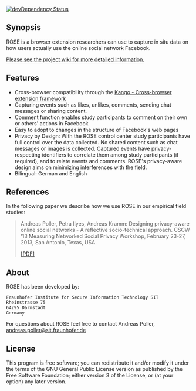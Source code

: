 [![devDependency Status](https://david-dm.org/oliverh855/rose/dev-status.svg?theme=shields.io)](https://david-dm.org/oliverh855/rose#info=devDependencies)

Synopsis
----
ROSE is a browser extension researchers can use to capture in situ data on how users actually use the online social network Facebook.

[Please see the project wiki for more detailed information.](https://github.com/oliverh855/rose/wiki)

Features
----
* Cross-browser compatibility through the [Kango - Cross-browser extension framework](http://kangoextensions.com/)
* Capturing events such as likes, unlikes, comments, sending chat messages or sharing content.
* Comment function enables study participants to comment on their own or others' actions in Facebook
* Easy to adopt to changes in the structure of Facebook's web pages
* Privacy by Design: With the ROSE control center study participants have full control over the data collected. No shared content such as chat messages or images is collected. Captured events have privacy-respecting identifiers to correlate them among study participants (if required), and to relate events and comments. ROSE's privacy-aware design aims on minimizing interferences with the field.
* Bilingual: German and English

References
----
In the following paper we describe how we use ROSE in our empirical field studies:

> Andreas Poller, Petra Ilyes, Andreas Kramm: Designing privacy-aware online social networks - A reflective socio-technical approach. CSCW ’13 Measuring Networked Social Privacy Workshop, February 23-27, 2013, San Antonio, Texas, USA.
>
> [[PDF]](http://testlab.sit.fraunhofer.de/downloads/Publications/poller_osn_design_cscw13_workshop_camera_ready_rot.pdf)

About
----

ROSE has been developed by:

    Fraunhofer Institute for Secure Information Technology SIT
    Rheinstrasse 75
    64295 Darmstadt
    Germany

For questions about ROSE feel free to contact Andreas Poller, andreas.poller@sit.fraunhofer.de

License
----
This program is free software; you can redistribute it and/or modify it under the terms of the GNU General Public License version as published by the Free Software Foundation; either version 3 of the License, or (at your option) any later version.
